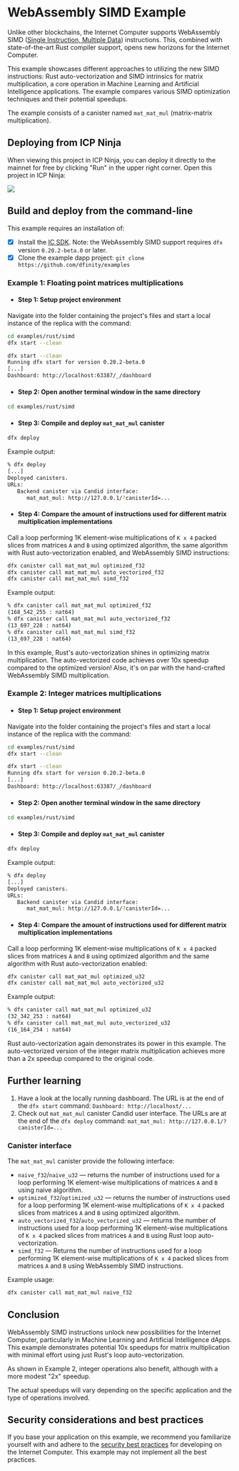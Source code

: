 # WebAssembly SIMD Example

Unlike other blockchains, the Internet Computer supports WebAssembly
SIMD ([Single Instruction, Multiple Data](https://en.wikipedia.org/wiki/Single_instruction,_multiple_data))
instructions. This, combined with state-of-the-art Rust compiler support,
opens new horizons for the Internet Computer.

This example showcases different approaches to utilizing the new SIMD instructions: Rust auto-vectorization and SIMD intrinsics for matrix multiplication, a core operation in Machine Learning and Artificial Intelligence applications. The example compares various SIMD optimization techniques and their potential speedups.

The example consists of a canister named `mat_mat_mul` (matrix-matrix multiplication).

## Deploying from ICP Ninja

When viewing this project in ICP Ninja, you can deploy it directly to the mainnet for free by clicking "Run" in the upper right corner. Open this project in ICP Ninja:

[![](https://icp.ninja/assets/open.svg)](https://icp.ninja/i?g=https://github.com/dfinity/examples/rust/simd)

## Build and deploy from the command-line

This example requires an installation of:

- [x] Install the [IC SDK](https://internetcomputer.org/docs/current/developer-docs/getting-started/install). Note: the WebAssembly SIMD support requires `dfx` version `0.20.2-beta.0` or later.
- [x] Clone the example dapp project: `git clone https://github.com/dfinity/examples`

### Example 1: Floating point matrices multiplications

- #### Step 1: Setup project environment

Navigate into the folder containing the project's files and start a local instance of the replica with the command:

```sh
cd examples/rust/simd
dfx start --clean
```

```sh
dfx start --clean
Running dfx start for version 0.20.2-beta.0
[...]
Dashboard: http://localhost:63387/_/dashboard
```

- #### Step 2: Open another terminal window in the same directory

```sh
cd examples/rust/simd
```

- #### Step 3: Compile and deploy `mat_mat_mul` canister

```sh
dfx deploy
```

Example output:

```sh
% dfx deploy
[...]
Deployed canisters.
URLs:
   Backend canister via Candid interface:
      mat_mat_mul: http://127.0.0.1/?canisterId=...
```

- #### Step 4: Compare the amount of instructions used for different matrix multiplication implementations

Call a loop performing 1K element-wise multiplications of `K x 4` packed slices
from matrices `A` and `B` using optimized algorithm, the same algorithm with
Rust auto-vectorization enabled, and WebAssembly SIMD instructions:

```sh
dfx canister call mat_mat_mul optimized_f32
dfx canister call mat_mat_mul auto_vectorized_f32
dfx canister call mat_mat_mul simd_f32
```

Example output:

```sh
% dfx canister call mat_mat_mul optimized_f32
(168_542_255 : nat64)
% dfx canister call mat_mat_mul auto_vectorized_f32
(13_697_228 : nat64)
% dfx canister call mat_mat_mul simd_f32
(13_697_228 : nat64)
```

In this example, Rust's auto-vectorization shines in optimizing matrix multiplication.
The auto-vectorized code achieves over 10x speedup compared to the optimized version!
Also, it's on par with the hand-crafted WebAssembly SIMD multiplication.

### Example 2: Integer matrices multiplications

- #### Step 1: Setup project environment

Navigate into the folder containing the project's files and start a local instance of the replica with the command:

```sh
cd examples/rust/simd
dfx start --clean
```

```sh
dfx start --clean
Running dfx start for version 0.20.2-beta.0
[...]
Dashboard: http://localhost:63387/_/dashboard
```

- #### Step 2: Open another terminal window in the same directory

```sh
cd examples/rust/simd
```

- #### Step 3: Compile and deploy `mat_mat_mul` canister

```sh
dfx deploy
```

Example output:

```sh
% dfx deploy
[...]
Deployed canisters.
URLs:
   Backend canister via Candid interface:
      mat_mat_mul: http://127.0.0.1/?canisterId=...
```

- #### Step 4: Compare the amount of instructions used for different matrix multiplication implementations

Call a loop performing 1K element-wise multiplications of `K x 4` packed slices
from matrices `A` and `B` using optimized algorithm and the same algorithm
with Rust auto-vectorization enabled:

```sh
dfx canister call mat_mat_mul optimized_u32
dfx canister call mat_mat_mul auto_vectorized_u32
```

Example output:

```sh
% dfx canister call mat_mat_mul optimized_u32
(32_342_253 : nat64)
% dfx canister call mat_mat_mul auto_vectorized_u32
(16_164_254 : nat64)
```

Rust auto-vectorization again demonstrates its power in this example.
The auto-vectorized version of the integer matrix multiplication achieves
more than a 2x speedup compared to the original code.

## Further learning

1. Have a look at the locally running dashboard. The URL is at the end of the `dfx start` command: `Dashboard: http://localhost/...`
2. Check out `mat_mat_mul` canister Candid user interface. The URLs are at the end of the `dfx deploy` command: `mat_mat_mul: http://127.0.0.1/?canisterId=...`

### Canister interface

The `mat_mat_mul` canister provide the following interface:

- `naive_f32`/`naive_u32` &mdash;
  returns the number of instructions used for a loop performing
  1K element-wise multiplications of matrices `A` and `B`
  using naive algorithm.
- `optimized_f32`/`optimized_u32` &mdash;
  returns the number of instructions used for a loop performing
  1K element-wise multiplications of `K x 4` packed slices
  from matrices `A` and `B` using optimized algorithm.
- `auto_vectorized_f32`/`auto_vectorized_u32` &mdash;
  returns the number of instructions used for a loop performing
  1K element-wise multiplications of `K x 4` packed slices
  from matrices `A` and `B` using Rust loop auto-vectorization.
- `simd_f32` &mdash;
  Returns the number of instructions used for a loop performing
  1K element-wise multiplications of `K x 4` packed slices
  from matrices `A` and `B` using WebAssembly SIMD instructions.

Example usage:

```sh
dfx canister call mat_mat_mul naive_f32
```

## Conclusion

WebAssembly SIMD instructions unlock new possibilities for the Internet Computer,
particularly in Machine Learning and Artificial Intelligence dApps. This example
demonstrates potential 10x speedups for matrix multiplication with minimal effort
using just Rust's loop auto-vectorization.

As shown in Example 2, integer operations also benefit, although with a more modest
"2x" speedup.

The actual speedups will vary depending on the specific application and the type
of operations involved.

## Security considerations and best practices

If you base your application on this example, we recommend you familiarize
yourself with and adhere to the [security best practices](https://internetcomputer.org/docs/current/references/security/)
for developing on the Internet Computer. This example may not implement all the best practices.
